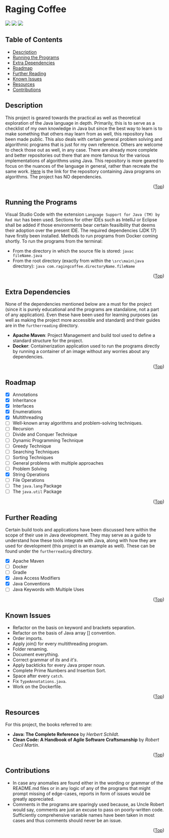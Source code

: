 # Raging Coffee

<div id="top"></div>
<span>
  <img src="https://img.shields.io/badge/Java-orange?style=for-the-badge&logo=java&logoColor=orange" />
  <img src="https://img.shields.io/badge/apache_maven-C71A36?style=for-the-badge&logo=apachemaven&logoColor=white" />
  <img src="https://img.shields.io/badge/Docker-2CA5E0?style=for-the-badge&logo=docker&logoColor=white" />
</span>


## Table of Contents

- [Description](#description)
- [Running the Programs](#running-the-programs)
- [Extra Dependencies](#extra-dependencies)
- [Roadmap](#roadmap)
- [Further Reading](#further-reading)
- [Known Issues](#known-issues)
- [Resources](#resources)
- [Contributions](#contributions)


## Description

This project is geared towards the practical as well as theoretical exploration of the Java language in depth. Primarily, this is to serve as a checklist of my own knowledge in Java but since the best way to learn is to make something that others may learn from as well, this repository has been made public.
This also deals with certain general problem solving and algorithmic programs that is just for my own reference. Others are welcome to check those out as well, in any case. There are already more complete and better repositories out there that are more famous for the various implementations of algorithms using Java. This repository is more geared to focus on the nuances of the language in general, rather than recreate the same work.
<a href="https://github.com/TheAlgorithms/Java">Here</a> is the link for the repository containing Java programs on algorithms.
The project has NO dependencies.

<p align="right">(<a href="#top">Top</a>)</p>


## Running the Programs

Visual Studio Code with the extension `Language Support for Java (TM) by Red Hat` has been used. Sections for other IDEs such as IntelliJ or Eclipse shall be added if those environments bear certain feasilbility that deems their adoption over the present IDE.
The required dependencies (JDK 17) have firstly been installed.
Methods to run programs from Docker coming shortly. To run the programs from the terminal:
- From the directory in which the source file is stored:
  `javac fileName.java`
- From the root directory (exactly from within the `\src\main\java` directory):
  `java com.ragingcoffee.directoryName.fileName`

<p align="right">(<a href="#top">Top</a>)</p>


## Extra Dependencies

None of the dependencies mentioned below are a must for the project (since it is purely educational and the programs are standalone, not a part of any application). Even these have been used for learning purposes (as well as making the project more accessible and standard) and their guides are in the `furtherreading` directory.
- **Apache Maven**: Project Management and build tool used to define a standard structure for the project.
- **Docker**: Containerization application used to run the programs directly by running a container of an image without any worries about any dependencies.

<p align="right">(<a href="#top">Top</a>)</p>


## Roadmap

- [x] Annotations
- [x] Inheritance
- [x] Interfaces
- [x] Enumerations
- [x] Multithreading
- [ ] Well-known array algorithms and problem-solving techniques.
- [ ] Recursion
- [ ] Divide and Conquer Technique
- [ ] Dynamic Programming Technique
- [ ] Greedy Technique
- [ ] Searching Techniques
- [ ] Sorting Techniques
- [ ] General problems with multiple approaches
- [ ] Problem Solving
- [x] String Operations
- [ ] File Operations
- [ ] The `java.lang` Package
- [ ] The `java.util` Package

<p align="right">(<a href="#top">Top</a>)</p>


## Further Reading

Certain build tools and applications have been discussed here within the scope of their use in Java development. They may serve as a guide to understand how these tools integrate with Java, along with how they are used for development (this project is an example as well). These can be found under the `furtherreading` directory.
- [x] Apache Maven
- [ ] Docker
- [ ] Gradle
- [x] Java Access Modifiers
- [x] Java Conventions
- [ ] Java Keywords with Multiple Uses

<p align="right">(<a href="#top">Top</a>)</p>


## Known Issues

- Refactor on the basis on keyword and brackets separation.
- Refactor on the basis of Java array [] convention.
- Order imports.
- Apply join() for every multithreading program.
- Folder renaming.
- Document everything.
- Correct grammar of *its* and *it's*.
- Apply backticks for every Java proper noun.
- Complete Prime Numbers and Insertion Sort.
- Space after every `catch`.
- Fix `TypeAnnotations.java`.
- Work on the Dockerfile.

<p align="right">(<a href="#top">Top</a>)</p>


## Resources

For this project, the books referred to are:
- **Java: The Complete Reference** by *Herbert Schildt*.
- **Clean Code: A Handbook of Agile Software Craftsmanship** by *Robert Cecil Martin*.

<p align="right">(<a href="#top">Top</a>)</p>


## Contributions

- In case any anomalies are found either in the wording or grammar of the README.md files or in any logic of any of the programs that might prompt missing of edge-cases, reports in form of issues would be greatly appreciated.
- Comments in the programs are sparingly used because, as Uncle Robert would say, comments are just an excuse to pass on poorly-written code. Sufficiently comprehensive variable names have been taken in most cases and thus comments should never be an issue.

<p align="right">(<a href="#top">Top</a>)</p>